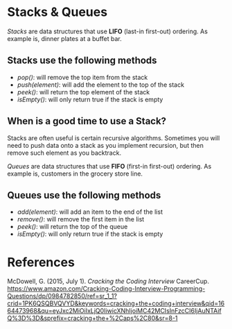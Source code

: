 # Stacks & Queues

*Stacks* are data structures that use **LIFO** 
(last-in first-out) ordering. As example is, dinner 
plates at a buffet bar. 

## Stacks use the following methods 
- *pop()*: will remove the top item from the stack 
- *push(element)*: will add the element to the top of the stack 
- *peek()*: will return the top element of the stack 
- *isEmpty()*: will only return true if the stack is empty

## When is a good time to use a Stack? 
Stacks are often useful is certain recursive algorithms. 
Sometimes you will need to push data onto a stack as 
you implement recursion, but then remove such element 
as you backtrack. 

*Queues* are data structures that use **FIFO** 
(first-in first-out) ordering. As example is, customers 
in the grocery store line. 

## Queues use the following methods 
- *add(element)*: will add an item to the end of the list
- *remove()*: will remove the first item in the list 
- *peek()*: will return the top of the queue
- *isEmpty()*: will only return true if the stack is empty 

# References 
McDowell, G. (2015, July 1). *Cracking the Coding Interview* 
	CareerCup. <https://www.amazon.com/Cracking-Coding-Interview-Programming-Questions/dp/0984782850/ref=sr_1_1?crid=1PK6QSQBVQVYD&keywords=cracking+the+coding+interview&qid=1664473968&qu=eyJxc2MiOiIxLjQ0IiwicXNhIjoiMC42MCIsInFzcCI6IjAuNTAifQ%3D%3D&sprefix=cracking+the+%2Caps%2C80&sr=8-1>
 


